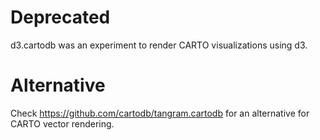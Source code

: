 # Deprecated

d3.cartodb was an experiment to render CARTO visualizations using d3.

# Alternative

Check https://github.com/cartodb/tangram.cartodb for an alternative for CARTO vector rendering.
